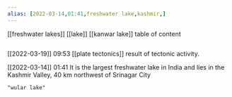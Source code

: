```yaml
---
alias: [2022-03-14,01:41,freshwater lake,kashmir,]
---
```

[[freshwater lakes]] [[lake]] [[kanwar lake]]
table of content
```toc
```

[[2022-03-19]] 09:53 [[plate tectonics]]
result of tectonic activity.

[[2022-03-14]] 01:41
It is the largest freshwater lake in India and lies in the Kashmir Valley, 40 km northwest of Srinagar City
```query
"wular lake"
```